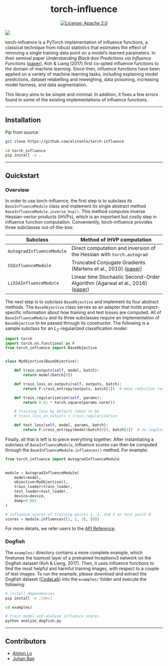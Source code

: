 <div align="center">    

# torch-influence

[![License: Apache 2.0](https://img.shields.io/badge/License-Apache_2.0-blue.svg)](https://github.com/)

</div>

![](examples/dogfish_influences.png)

torch-influence is a PyTorch implementation of influence functions, a classical
technique from robust statistics that estimates the effect of removing a single training data point on a model’s
learned parameters. In their seminal paper _Understanding Black-box Predictions via Influence Functions_
([paper](https://arxiv.org/abs/1703.04730)),
Koh & Liang (2017) first co-opted influence functions to the domain of machine learning. Since then,
influence functions have been applied on a variety of machine learning tasks,
including explaining model predictions, dataset relabelling and reweighing,
data poisoning, increasing model fairness, and data augmentation.

This library aims to be simple and minimal. In addition, it fixes a few errors found in some of the existing
implementations of influence functions.

______________________________________________________________________

## Installation

Pip from source:

```bash
git clone https://github.com/alstonlo/torch-influence
 
cd torch_influence
pip install -e .   
 ```

______________________________________________________________________

## Quickstart

### Overview

In order to use torch-influence, the first step is to subclass its `BaseInfluenceModule` class and implement its
single abstract method `BaseInfluenceModule.inverse_hvp()`. This method computes inverse Hessian-vector products (iHVPs), 
which is an important but costly step in influence function computation. Conveniently, torch-influence provides three 
subclasses out-of-the-box:


<div align="center">
 
| Subclass  | Method of iHVP computation |
| ------------- | ------------- |
| `AutogradInfluenceModule`  | Direct computation and inversion of the Hessian with `torch.autograd`  |
| `CGInfluenceModule`  | Truncated Conjugate Gradients (Martens et al., 2010) ([paper](https://www.cs.toronto.edu/~jmartens/docs/Deep_HessianFree.pdf)) |
| `LiSSAInfluenceModule`  | Linear time Stochastic Second-Order Algorithm (Agarwal et al., 2016) ([paper](https://arxiv.org/abs/1602.03943)) |

</div>

The next step is to subclass `BaseObjective` and implement its four abstract methods. 
The `BaseObjective` class serves as an adapter that holds project-specific information about how 
training and test losses are computed. 
All of `BaseInfluenceModule` and its three subclasses require an implementation of `BaseObjective` to be passed through its constructor.
The following is a sample subclass for an $L_2$-regularized classification model:


```python
import torch
import torch.nn.functional as F
from torch_influence import BaseObjective


class MyObjective(BaseObjective):

    def train_outputs(self, model, batch):
        return model(batch[0])

    def train_loss_on_outputs(self, outputs, batch):
        return F.cross_entropy(outputs, batch[1])  # mean reduction required

    def train_regularization(self, params):
        return 0.01 * torch.square(params.norm())

    # training loss by default taken to be 
    # train_loss_on_outputs + train_regularization

    def test_loss(self, model, params, batch):
        return F.cross_entropy(model(batch[0]), batch[1])  # no regularization in test loss
```

Finally, all that is left is to piece everything together. 
After instantiating a subclass of `BaseInfluenceModule`, 
influence scores can then be computed through the `BaseInfluenceModule.influences()` method.
For example:

```python 
from torch_influence import AutogradInfluenceModule
   

module = AutogradInfluenceModule(
    model=model,
    objective=MyObjective(),  
    train_loader=train_loader,
    test_loader=test_loader,
    device=device,
    damp=0.001
)

# influence scores of training points 1, 2, and 3 on test point 0
scores = module.influences([1, 2, 3], [0])
```


For more details, we refer users to the [API Reference](https://torch-influence.readthedocs.io/en/latest/).



### Dogfish 

The `examples/` directory contains a more complete example, which finetunes the topmost
layer of a pretrained Inceptionv3 network on the Dogfish dataset (Koh & Liang, 2017). Then, it 
uses influence functions to find the most helpful and harmful training images,
with respect to a couple of test images. To run the example, please download and extract
the Dogfish dataset ([CodaLab](https://worksheets.codalab.org/bundles/0x550cd344825049bdbb865b887381823c))
into the `examples/` folder and execute the following:


```bash
# install dependencies
pip install -e .[dev]  

cd examples/

# train model and analyze influence scores
python analyze_dogfish.py  
```  

______________________________________________________________________

## Contributors

- [Alston Lo](https://github.com/alstonlo)
- [Juhan Bae](https://www.juhanbae.com/)

